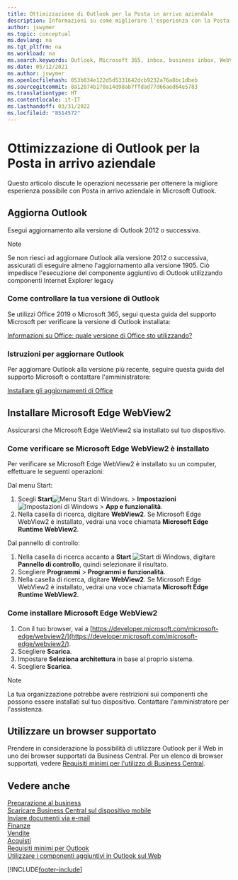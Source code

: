 ```yaml
---
title: Ottimizzazione di Outlook per la Posta in arrivo aziendale
description: Informazioni su come migliorare l'esperienza con la Posta in arrivo aziendale in Business Microsoft Outlook.
author: jswymer
ms.topic: conceptual
ms.devlang: na
ms.tgt_pltfrm: na
ms.workload: na
ms.search.keywords: Outlook, Microsoft 365, inbox, business inbox, WebView2, Edge, addin, add-in
ms.date: 05/12/2021
ms.author: jswymer
ms.openlocfilehash: 053b834e122d5d5331642dcb9232a76a8bc1dbeb
ms.sourcegitcommit: 8a12074b170a14d98ab7ffdad77d66aed64e5783
ms.translationtype: HT
ms.contentlocale: it-IT
ms.lasthandoff: 03/31/2022
ms.locfileid: "8514572"
---
```

# <a name="optimizing-outlook-for-your-business-inbox"></a>Ottimizzazione di Outlook per la Posta in arrivo aziendale 

Questo articolo discute le operazioni necessarie per ottenere la migliore esperienza possibile con Posta in arrivo aziendale in Microsoft Outlook. 

## <a name="update-outlook"></a>Aggiorna Outlook

Esegui aggiornamento alla versione di Outlook 2012 o successiva.

> [!NOTE]
> Se non riesci ad aggiornare Outlook alla versione 2012 o successiva, assicurati di eseguire almeno l'aggiornamento alla versione 1905. Ciò impedisce l'esecuzione del componente aggiuntivo di Outlook utilizzando componenti Internet Explorer legacy

### <a name="how-to-check-your-version-of-outlook"></a>Come controllare la tua versione di Outlook

Se utilizzi Office 2019 o Microsoft 365, segui questa guida del supporto Microsoft per verificare la versione di Outlook installata:  

[Informazioni su Office: quale versione di Office sto utilizzando?](https://support.microsoft.com/office/about-office-what-version-of-office-am-i-using-932788b8-a3ce-44bf-bb09-e334518b8b19)

### <a name="how-to-update-outlook"></a>Istruzioni per aggiornare Outlook

Per aggiornare Outlook alla versione più recente, seguire questa guida del supporto Microsoft o contattare l'amministratore:

[Installare gli aggiornamenti di Office](https://support.microsoft.com/office/install-office-updates-2ab296f3-7f03-43a2-8e50-46de917611c5)

## <a name="install-microsoft-edge-webview2"></a>Installare Microsoft Edge WebView2

Assicurarsi che Microsoft Edge WebView2 sia installato sul tuo dispositivo.

### <a name="how-to-check-if-microsoft-edge-webview2-is-installed"></a>Come verificare se Microsoft Edge WebView2 è installato 

Per verificare se Microsoft Edge WebView2 è installato su un computer, effettuare le seguenti operazioni:

Dal menu Start:

1. Scegli **Start**![Menu Start di Windows.](media/windows-start-icon.png "Icona Start di Windows") > **Impostazioni** ![Impostazioni di Windows](media/windows-settings-icon.png "Icona Impostazioni di Windows") > **App e funzionalità**.
2. Nella casella di ricerca, digitare **WebView2**. Se Microsoft Edge WebView2 è installato, vedrai una voce chiamata **Microsoft Edge Runtime WebView2**.

Dal pannello di controllo:

1. Nella casella di ricerca accanto a **Start** ![Start di Windows](media/windows-start-icon.png "Icona Start di Windows"), digitare **Pannello di controllo**, quindi selezionare il risultato.
2. Scegliere **Programmi** > **Programmi e funzionalità**.
3. Nella casella di ricerca, digitare **WebView2**. Se Microsoft Edge WebView2 è installato, vedrai una voce chiamata **Microsoft Edge Runtime WebView2**.

### <a name="how-to-install-microsoft-edge-webview2"></a>Come installare Microsoft Edge WebView2 

1. Con il tuo browser, vai a [https://developer.microsoft.com/microsoft-edge/webview2/](https://developer.microsoft.com/microsoft-edge/webview2/).
2. Scegliere **Scarica**.
3. Impostare **Seleziona architettura** in base al proprio sistema.
4. Scegliere **Scarica**.

> [!NOTE]
> La tua organizzazione potrebbe avere restrizioni sui componenti che possono essere installati sul tuo dispositivo. Contattare l'amministratore per l'assistenza.

## <a name="use-a-supported-browser"></a>Utilizzare un browser supportato

Prendere in considerazione la possibilità di utilizzare Outlook per il Web in uno dei browser supportati da Business Central. Per un elenco di browser supportati, vedere [Requisiti minimi per l'utilizzo di Business Central](product-requirements.md#browsers).

## <a name="see-also"></a>Vedere anche

[Preparazione al business](ui-get-ready-business.md)  
[Scaricare Business Central sul dispositivo mobile](install-mobile-app.md)  
[Inviare documenti via e-mail](ui-how-send-documents-email.md)  
[Finanze](finance.md)  
[Vendite](sales-manage-sales.md)  
[Acquisti](purchasing-manage-purchasing.md)  
[Requisiti minimi per Outlook](product-requirements.md#outlook)  
[Utilizzare i componenti aggiuntivi in Outlook sul Web](https://support.office.com/article/Using-Add-ins-in-Outlook-on-the-web-8f2ce816-5df4-44a5-958c-f7f9d6dabdce?appver=OWB150)  


[!INCLUDE[footer-include](includes/footer-banner.md)]